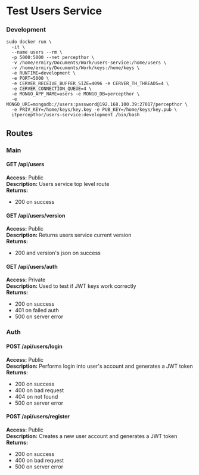 # Test Users Service

### Development
```
sudo docker run \
  -it \
  --name users --rm \
  -p 5000:5000 --net percepthor \
  -v /home/ermiry/Documents/Work/users-service:/home/users \
  -v /home/ermiry/Documents/Work/keys:/home/keys \
  -e RUNTIME=development \
  -e PORT=5000 \
  -e CERVER_RECEIVE_BUFFER_SIZE=4096 -e CERVER_TH_THREADS=4 \
  -e CERVER_CONNECTION_QUEUE=4 \
  -e MONGO_APP_NAME=users -e MONGO_DB=percepthor \
  -e MONGO_URI=mongodb://users:password@192.168.100.39:27017/percepthor \
  -e PRIV_KEY=/home/keys/key.key -e PUB_KEY=/home/keys/key.pub \
  itpercepthor/users-service:development /bin/bash
```

## Routes

### Main

#### GET /api/users
**Access:** Public \
**Description:** Users service top level route \
**Returns:**
  - 200 on success

#### GET /api/users/version
**Access:** Public \
**Description:** Returns users service current version \
**Returns:**
  - 200 and version's json on success

#### GET /api/users/auth
**Access:** Private \
**Description:** Used to test if JWT keys work correctly \
**Returns:**
  - 200 on success
  - 401 on failed auth
  - 500 on server error

### Auth

#### POST /api/users/login
**Access:** Public \
**Description:** Performs login into user's account and generates a JWT token \
**Returns:**
  - 200 on success
  - 400 on bad request
  - 404 on not found
  - 500 on server error

#### POST /api/users/register
**Access:** Public \
**Description:** Creates a new user account and generates a JWT token \
**Returns:**
  - 200 on success
  - 400 on bad request
  - 500 on server error
